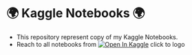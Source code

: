 # 🌍 Kaggle Notebooks 🌍
- This repository represent copy of my Kaggle Notebooks.
- Reach to all notebooks from [![Open In Kaggle](https://www.vectorlogo.zone/logos/kaggle/kaggle-ar21.svg)](https://www.kaggle.com/zephyrus1/code) click to logo
